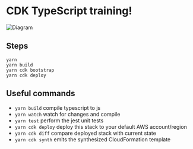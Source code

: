 # CDK TypeScript training!

![Diagram](../main/docs/diagram.png?raw=true 'Diagram')

## Steps

```
yarn
yarn build
yarn cdk bootstrap
yarn cdk deploy
```

## Useful commands

- `yarn build` compile typescript to js
- `yarn watch` watch for changes and compile
- `yarn test` perform the jest unit tests
- `yarn cdk deploy` deploy this stack to your default AWS account/region
- `yarn cdk diff` compare deployed stack with current state
- `yarn cdk synth` emits the synthesized CloudFormation template

